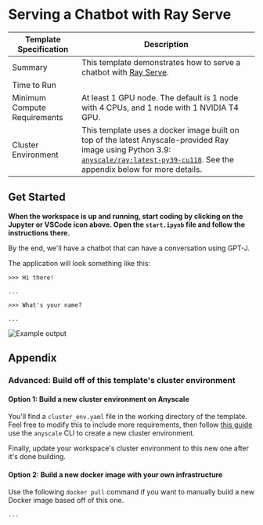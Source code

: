 # Serving a Chatbot with Ray Serve

| Template Specification | Description |
| ---------------------- | ----------- |
| Summary | This template demonstrates how to serve a chatbot with [Ray Serve](https://docs.ray.io/en/latest/serve/index.html).|
| Time to Run | |
| Minimum Compute Requirements | At least 1 GPU node. The default is 1 node with 4 CPUs, and 1 node with 1 NVIDIA T4 GPU. |
| Cluster Environment | This template uses a docker image built on top of the latest Anyscale-provided Ray image using Python 3.9: [`anyscale/ray:latest-py39-cu118`](https://docs.anyscale.com/reference/base-images/overview). See the appendix below for more details. |

## Get Started

**When the workspace is up and running, start coding by clicking on the Jupyter or VSCode icon above. Open the `start.ipynb` file and follow the instructions there.**

By the end, we'll have a chatbot that can have a conversation using GPT-J.

The application will look something like this:

```text
>>> Hi there!

...

>>> What's your name?

...
```

![Example output]()

## Appendix

### Advanced: Build off of this template's cluster environment

#### Option 1: Build a new cluster environment on Anyscale

You'll find a `cluster_env.yaml` file in the working directory of the template. Feel free to modify this to include more requirements, then follow [this guide](https://docs.anyscale.com/configure/dependency-management/cluster-environments#creating-a-cluster-environment) use the `anyscale` CLI to create a new cluster environment.

Finally, update your workspace's cluster environment to this new one after it's done building.

#### Option 2: Build a new docker image with your own infrastructure

Use the following `docker pull` command if you want to manually build a new Docker image based off of this one.

```bash
...
```
